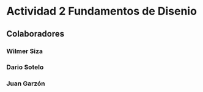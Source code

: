 # Actividad 2 Fundamentos de Disenio

## Colaboradores

### Wilmer Siza
### Dario Sotelo
### Juan Garzón
